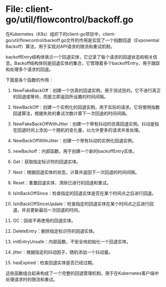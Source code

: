 # File: client-go/util/flowcontrol/backoff.go

在Kubernetes（K8s）组织下的client-go项目中，client-go/util/flowcontrol/backoff.go文件的作用是实现了一个指数回退（Exponential Backoff）算法，用于实现对API请求的限流和重试机制。

backoffEntry结构体表示一个回退实体，它记录了每个请求的回退状态和相关信息。Backoff结构体则是回退实体的集合，它管理着多个backoffEntry，用于跟踪和处理多个请求的回退。

下面是各个函数的作用：

1. NewFakeBackOff：创建一个仿真的回退实例，用于测试目的。它不进行真正的回退或等待，而是立即返回所设置的时间间隔。

2. NewBackOff：创建一个实例化的回退实例，用于实际的请求。它将使用指数回退算法，根据失败的重试次数计算下一次回退的时间间隔。

3. NewFakeBackOffWithJitter：创建一个带有抖动的仿真回退实例。抖动是指在回退时间上添加一个随机的变化量，以允许更多的请求并发处理。

4. NewBackOffWithJitter：创建一个带有抖动的实例化回退实例。

5. newBackoff：内部函数，用于创建一个新的backoffEntry实体。

6. Get：获取指定标识符的回退实体。

7. Next：根据回退实体的状态，计算并返回下一次回退的时间间隔。

8. Reset：重置回退实体，清除已进行的回退和重试。

9. IsInBackOffSince：检查指定的回退实体是否在某个时间点之后进行回退。

10. IsInBackOffSinceUpdate：检查指定的回退实体在某个时间点之后进行回退，并且更新最后一次回退的时间。

11. GC：回收不再使用的回退实体。

12. DeleteEntry：删除指定标识符的回退实体。

13. initEntryUnsafe：内部函数，不安全地初始化一个回退实体。

14. jitter：根据指定的抖动因子，随机添加一个抖动量。

15. hasExpired：检查回退实体是否已经过期。

这些函数组合起来构成了一个完整的回退管理机制，用于在Kubernetes客户端中处理请求时的限流和重试。

